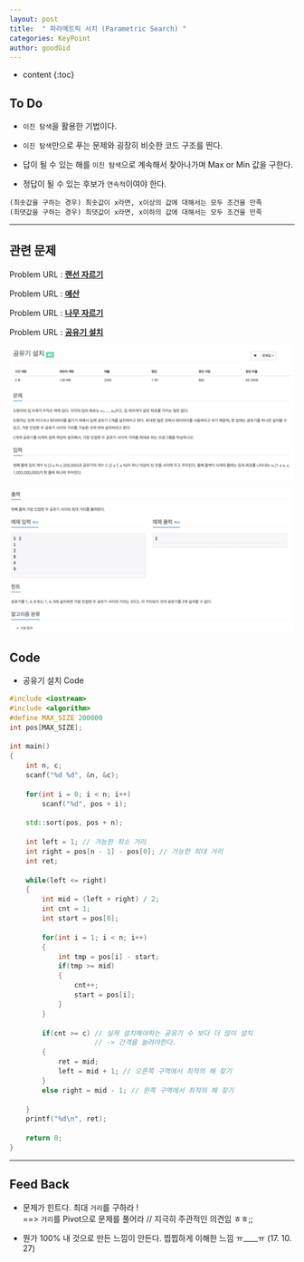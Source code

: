 ```yaml
---
layout: post
title:  " 파라메트릭 서치 (Parametric Search) "
categories: KeyPoint
author: goodGid
---
```

* content
{:toc}

## To Do

* `이진 탐색`을 활용한 기법이다.

* `이진 탐색`만으로 푸는 문제와 굉장히 비슷한 코드 구조를 띈다.

* 답이 될 수 있는 해를 `이진 탐색`으로 계속해서 찾아나가며 Max or Min 값을 구한다.

* 정답이 될 수 있는 후보가 `연속적`이여야 한다.

```
(최솟값을 구하는 경우) 최솟값이 x라면, x이상의 값에 대해서는 모두 조건을 만족
(최댓값을 구하는 경우) 최댓값이 x라면, x이하의 값에 대해서는 모두 조건을 만족
```







---


## 관련 문제

Problem URL : **[랜선 자르기]({{site.url}}/BOJ-1654/)**

Problem URL : **[예산]({{site.url}}/BOJ-2512/)**

Problem URL : **[나무 자르기]({{site.url}}/BOJ-2805/)**

Problem URL : **[공유기 설치](https://www.acmicpc.net/problem/2110)**

![](/assets/img/algorithm/2110_1.png)

![](/assets/img/algorithm/2110_2.png)


## Code

* 공유기 설치 Code

``` cpp
#include <iostream>
#include <algorithm>
#define MAX_SIZE 200000
int pos[MAX_SIZE];

int main()
{
    int n, c;
    scanf("%d %d", &n, &c);
    
    for(int i = 0; i < n; i++)
        scanf("%d", pos + i);
    
    std::sort(pos, pos + n);
    
    int left = 1; // 가능한 최소 거리
    int right = pos[n - 1] - pos[0]; // 가능한 최대 거리
    int ret;
    
    while(left <= right)
    {
        int mid = (left + right) / 2;
        int cnt = 1;
        int start = pos[0];
        
        for(int i = 1; i < n; i++)
        {
            int tmp = pos[i] - start;
            if(tmp >= mid)
            {
                cnt++;
                start = pos[i];
            }
        }
        
        if(cnt >= c) // 실제 설치해야하는 공유기 수 보다 더 많이 설치
                     // -> 간격을 늘려야한다.
        {
            ret = mid;
            left = mid + 1; // 오른쪽 구역에서 최적의 해 찾기
        }
        else right = mid - 1; // 왼쪽 구역에서 최적의 해 찾기
        
    }
    printf("%d\n", ret);
    
    return 0;
}
```

---

## Feed Back 

* 문제가 힌트다. 최대 `거리`를 구하라 ! <br> ==> `거리`를 Pivot으로 문제를 풀어라 // 지극히 주관적인 의견임 ㅎㅎ;;

* 뭔가 100% 내 것으로 만든 느낌이 안든다. 찝찝하게 이해한 느낌 ㅠ____ㅠ  (17. 10. 27)